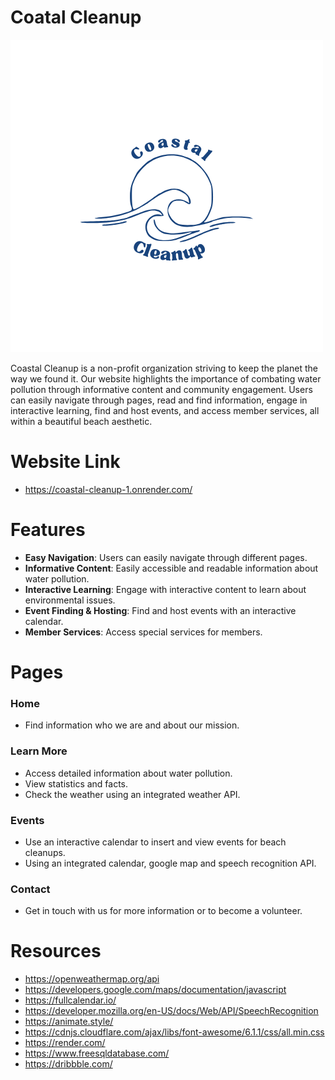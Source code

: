 # Coatal Cleanup

![Library Logo](Coastal.png)

Coastal Cleanup is a non-profit organization striving to keep the planet the way we found it. Our website highlights the importance of combating water pollution through informative content and community engagement. Users can easily navigate through pages, read and find information, engage in interactive learning, find and host events, and access member services, all within a beautiful beach aesthetic.

# Website Link
- https://coastal-cleanup-1.onrender.com/

# Features
- **Easy Navigation**: Users can easily navigate through different pages.
- **Informative Content**: Easily accessible and readable information about water pollution.
- **Interactive Learning**: Engage with interactive content to learn about environmental issues.
- **Event Finding & Hosting**: Find and host events with an interactive calendar.
- **Member Services**: Access special services for members.

# Pages
### Home
- Find information who we are and about our mission.
  
### Learn More
- Access detailed information about water pollution.
- View statistics and facts.
- Check the weather using an integrated weather API.

### Events
- Use an interactive calendar to insert and view events for beach cleanups.
- Using an integrated calendar, google map and speech recognition API.

### Contact
- Get in touch with us for more information or to become a volunteer.

# Resources

- https://openweathermap.org/api
- https://developers.google.com/maps/documentation/javascript
- https://fullcalendar.io/
- https://developer.mozilla.org/en-US/docs/Web/API/SpeechRecognition
- https://animate.style/
- https://cdnjs.cloudflare.com/ajax/libs/font-awesome/6.1.1/css/all.min.css
- https://render.com/
- https://www.freesqldatabase.com/
- https://dribbble.com/
